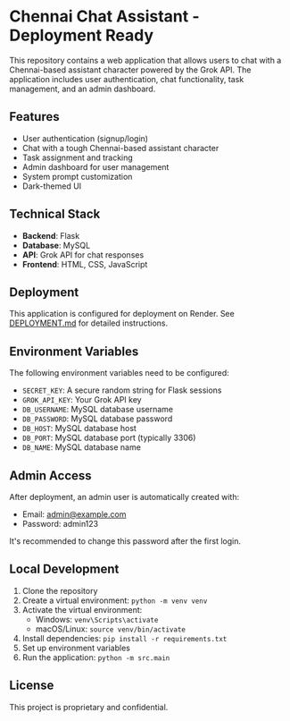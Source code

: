 # Chennai Chat Assistant - Deployment Ready

This repository contains a web application that allows users to chat with a Chennai-based assistant character powered by the Grok API. The application includes user authentication, chat functionality, task management, and an admin dashboard.

## Features

- User authentication (signup/login)
- Chat with a tough Chennai-based assistant character
- Task assignment and tracking
- Admin dashboard for user management
- System prompt customization
- Dark-themed UI

## Technical Stack

- **Backend**: Flask
- **Database**: MySQL
- **API**: Grok API for chat responses
- **Frontend**: HTML, CSS, JavaScript

## Deployment

This application is configured for deployment on Render. See [DEPLOYMENT.md](DEPLOYMENT.md) for detailed instructions.

## Environment Variables

The following environment variables need to be configured:

- `SECRET_KEY`: A secure random string for Flask sessions
- `GROK_API_KEY`: Your Grok API key
- `DB_USERNAME`: MySQL database username
- `DB_PASSWORD`: MySQL database password
- `DB_HOST`: MySQL database host
- `DB_PORT`: MySQL database port (typically 3306)
- `DB_NAME`: MySQL database name

## Admin Access

After deployment, an admin user is automatically created with:
- Email: admin@example.com
- Password: admin123

It's recommended to change this password after the first login.

## Local Development

1. Clone the repository
2. Create a virtual environment: `python -m venv venv`
3. Activate the virtual environment:
   - Windows: `venv\Scripts\activate`
   - macOS/Linux: `source venv/bin/activate`
4. Install dependencies: `pip install -r requirements.txt`
5. Set up environment variables
6. Run the application: `python -m src.main`

## License

This project is proprietary and confidential.
